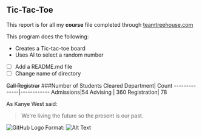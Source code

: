 ## Tic-Tac-Toe

This report is for all my **course** file completed through [teamtreehouse.com](https://my.benedict.edu)

This program does the following:

* Creates a Tic-tac-toe board
* Uses AI to select a random number

- [ ] Add a README.md file
- [ ] Change name of directory

~~Call Registrar~~
###Number of Students Cleared
Department| Count
--------------|------------
Admissions|54
Advising | 360
Registration| 78

As Kanye West said:

> We're living the future so
> the present is our past.

![GitHub Logo](/images/logo.png)
Format: ![Alt Text](url)

